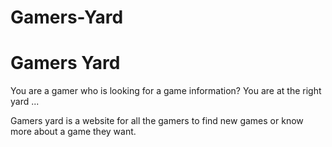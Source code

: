 # Gamers-Yard

# Gamers Yard

You are a gamer who is looking for a game information? You are at the right yard ...

Gamers yard is a website for all the gamers to find new games or know more about a game they want.
